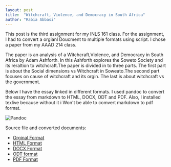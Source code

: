 ```yaml
---
layout: post
title:  "Witchcraft, Violence, and Democracy in South Africa"
author: "Rabia Abbasi"
---
```


This post is the third assignment for my INLS 161 class. For the assignment, I had to convert a orgianl Doucment to 
multiple formats using script. I chose a paper from my AAAD 214 class.

The paper is an analysis of a Witchcraft,Violence, and Democracy in South Africa by Adam Ashforth. In this Ashforth explores 
the Soweto Society and its reraltion to witchcraft.The paper is divided in to three parts. The first part is about the Social 
dimensions vs Witchcraft in Soweato.The second part focuses on cause of witchcraft and its orgin. The last is about 
witchcraft vs the government.

Below I have the essay linked in different formats. I used pandoc to convert the essay from markdown to HTML, DOCX, ODT and PDF. 
Also, I installed texlive because without it i Won't be able to comvert markdown to pdf format.

![Pandoc](http://i.memecaptain.com/gend_images/JduwBA.jpg)

Source file and converted documents:

- [Orginal Format](https://github.com/rabbasi2/assignment-3-convert-some-documents-rabbasi2/blob/master/Witchcraft.md)
- [HTML Format](https://github.com/rabbasi2/assignment-3-convert-some-documents-rabbasi2/blob/master/Witchcraft.html)
- [DOCX Format](https://github.com/rabbasi2/assignment-3-convert-some-documents-rabbasi2/blob/master/Witchcraft.docx)
- [ODT format](https://github.com/rabbasi2/assignment-3-convert-some-documents-rabbasi2/blob/master/Witchcraft.odt)
- [PDF Format](https://github.com/rabbasi2/assignment-3-convert-some-documents-rabbasi2/blob/master/Witchcraft.pdf)